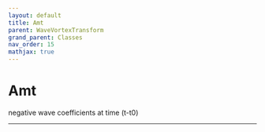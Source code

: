 ```yaml
---
layout: default
title: Amt
parent: WaveVortexTransform
grand_parent: Classes
nav_order: 15
mathjax: true
---
```


#  Amt

negative wave coefficients at time (t-t0)


---

